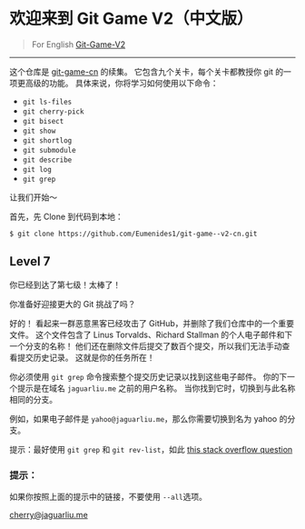 # 欢迎来到 Git Game V2（中文版）
> For English [Git-Game-V2](https://github.com/git-game/git-game-v2)

----

这个仓库是 [git-game-cn](https://github.com/Eumenides1/git-game-cn) 的续集。 它包含九个关卡，每个关卡都教授你 git 的一项更高级的功能。 具体来说，你将学习如何使用以下命令：

* `git ls-files`                  
* `git cherry-pick`               
* `git bisect`                    
* `git show`          
* `git shortlog`                  
* `git submodule`
* `git describe`                  
* `git log`           
* `git grep`

让我们开始～

首先，先 Clone 到代码到本地：
```
$ git clone https://github.com/Eumenides1/git-game--v2-cn.git
```
## Level 7
你已经到达了第七级！太棒了！

你准备好迎接更大的 Git 挑战了吗？

好的！ 看起来一群恶意黑客已经攻击了 GitHub，并删除了我们仓库中的一个重要文件。 
这个文件包含了 Linus Torvalds、Richard Stallman 的个人电子邮件和下一个分支的名称！ 
他们还在删除文件后提交了数百个提交，所以我们无法手动查看提交历史记录。 这就是你的任务所在！

你必须使用 `git grep` 命令搜索整个提交历史记录以找到这些电子邮件。 你的下一个提示是在域名 `jaguarliu.me` 之前的用户名称。 当你找到它时，切换到与此名称相同的分支。

例如，如果电子邮件是 `yahoo@jaguarliu.me`，那么你需要切换到名为 yahoo 的分支。

提示：最好使用 `git grep` 和 `git rev-list`，如此 [this stack overflow question](http://stackoverflow.com/questions/2928584/how-to-grep-search-committed-code-in-the-git-history)

### 提示：
如果你按照上面的提示中的链接，不要使用 `--all`选项。

cherry@jaguarliu.me